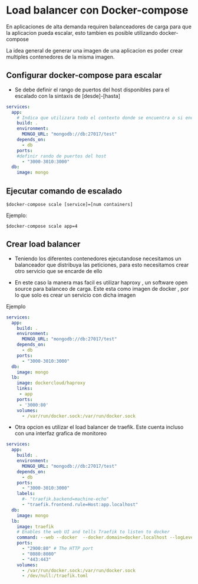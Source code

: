 # Load balancer con Docker-compose

En aplicaciones de alta demanda requiren balanceadores de carga para 
que la aplicacion pueda escalar, esto tambien es posible utilizando docker-compose

La idea general de generar una imagen de una aplicacion es poder 
crear multiples contenedores de la misma imagen.

## Configurar docker-compose para escalar 

- Se debe definir el rango de puertos del host disponibles para el escalado 
con la sintaxis de [desde]-[hasta]

```yml
services:
  app:
    # Indica que utilizara todo el contexto donde se encuentra o si encuentra un dockerfile lo ecutara
    build: .
    environment:
      MONGO_URL: "mongodb://db:27017/test"
    depends_on:
      - db
    ports:
    #definir rando de puertos del host
      - "3000-3010:3000"
  db:
    image: mongo
```

## Ejecutar comando de escalado

    $docker-compose scale [service]=[num containers]

Ejemplo:

    $docker-compose scale app=4

## Crear load balancer

- Teniendo los diferentes contenedores ejecutandose necesitamos un balanceador que distribuya las peticiones, para esto necesitamos crear otro servicio que se encarde de ello

- En este caso la manera mas facil es utilizar haproxy , un software open source para balanceo de carga. Este esta como imagen de docker , por lo que solo es crear un servicio con dicha imagen

Ejemplo

```yml
services:
  app:    
    build: .
    environment:
      MONGO_URL: "mongodb://db:27017/test"
    depends_on:
      - db
    ports:
      - "3000-3010:3000"
  db:
    image: mongo
  lb:
    image: dockercloud/haproxy
    links:
     - app
    ports:
     - '3000:80'
    volumes:
      - /var/run/docker.sock:/var/run/docker.sock
```

- Otra opcion es utilizar el load balancer de traefik. Este cuenta incluso con una interfaz grafica de monitoreo

```yml
services:
  app:    
    build: .
    environment:
      MONGO_URL: "mongodb://db:27017/test"
    depends_on:
      - db
    ports:
      - "3000-3010:3000"
    labels:
      #- "traefik.backend=machine-echo"
      - "traefik.frontend.rule=Host:app.localhost" 
  db:
    image: mongo
  lb:
    image: traefik
    # Enables the web UI and tells Traefik to listen to docker
    command: --web --docker  --docker.domain=docker.localhost --logLevel=DEBUG
    ports:
      - "2900:80" # The HTTP port
      - "8080:8080" 
      - "443:443"
    volumes:
      - /var/run/docker.sock:/var/run/docker.sock
      - /dev/null:/traefik.toml   
```